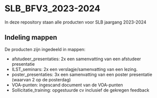 # SLB_BFV3_2023-2024

In deze repository staan alle producten voor SLB jaargang 2023-2024

## Indeling mappen

De producten zijn ingedeeld in mappen:

- afstudeer_presentaties: 2x een samenvatting van een afstudeer presentatie
- ILST_seminars: 2x een verslagje/samenvatting van een lezing.
- poster_presentaties: 3x een samenvatting van een poster presentatie (waarvan 2 op de posterdag)
- VOA-punten: ingescand document van de VOA-punten
- Sollicitatie_training: opgestuurde cv inclusief de gekregen feedback
